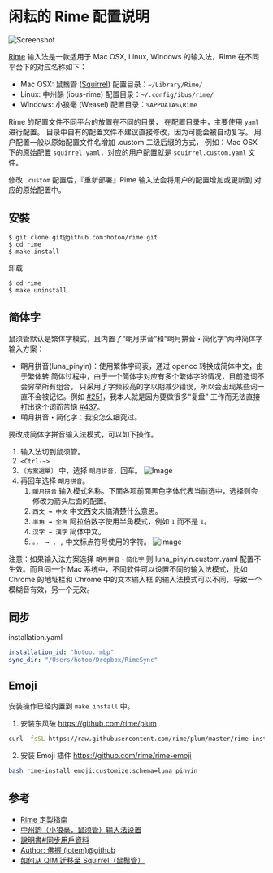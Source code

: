 
# 闲耘的 Rime 配置说明

![Screenshot](./screenshot.png)

[Rime](https://github.com/rime) 输入法是一款适用于 Mac OSX, Linux,
Windows 的输入法，Rime 在不同平台下的对应名称如下：

* Mac OSX: 鼠鬚管 ([Squirrel](https://github.com/rime/squirrel))
    配置目录：`~/Library/Rime/`
* Linux: 中州韻 (ibus-rime)
    配置目录：`~/.config/ibus/rime/`
* Windows: 小狼毫 (Weasel)
    配置目录：`%APPDATA%\Rime`

Rime 的配置文件不同平台的放置在不同的目录，
在配置目录中，主要使用 `yaml` 进行配置。
目录中自有的配置文件不建议直接修改，因为可能会被自动复写。
用户配置一般以原始配置文件名增加 .custom 二级后缀的方式，
例如：Mac OSX 下的原始配置 `squirrel.yaml`，对应的用户配置就是
`squirrel.custom.yaml` 文件。

修改 `.custom` 配置后，『重新部署』Rime 输入法会将用户的配置增加或更新到
对应的原始配置中。

## 安裝

```
$ git clone git@github.com:hotoo/rime.git
$ cd rime
$ make install
```

卸载

```
$ cd rime
$ make uninstall
```

## 简体字

鼠须管默认是繁体字模式，且内置了“朙月拼音”和“朙月拼音・简化字”两种简体字输入方案：

- 朙月拼音(luna_pinyin)：使用繁体字码表，通过 opencc 转换成简体中文，由于繁体转
  简体过程中，由于一个简体字对应有多个繁体字的情况，目前造词不会穷举所有组合，
  只采用了字频较高的字以期减少错误，所以会出现某些词一直不会被记忆。例如
  [#251](https://github.com/rime/librime/issues/251)，我本人就是因为要做很多“复盘”
  工作而无法直接打出这个词而苦恼 [#437](https://github.com/rime/squirrel/issues/437)。
- 朙月拼音・简化字：我没怎么细究过。

要改成简体字拼音输入法模式，可以如下操作。

1. 输入法切到鼠须管。
2. `<Ctrl-~>`
3. `〔方案選單〕` 中，选择 `朙月拼音`，回车。
  ![Image](assets/1562039459-6362.png)
4. 再回车选择 `朙月拼音`。
   1. `朙月拼音` 输入模式名称。下面各项前面黑色字体代表当前选中，选择则会修改为箭头后面的配置。
   2. `西文 → 中文` 中文西文未搞清楚什么意思。
   3. `半角 → 全角` 阿拉伯数字使用半角模式，例如 `1` 而不是 `1`。
   4. `汉字 → 漢字` 简体中文。
   5. `。， → . ,` 中文标点符号使用的字符。
  ![Image](assets/1562039503-9756.png)

注意：如果输入法方案选择 `朙月拼音・简化字` 则 luna_pinyin.custom.yaml 配置不生效。而且同一个
Mac 系统中，不同软件可以设置不同的输入法模式，比如 Chrome 的地址栏和 Chrome 中的文本输入框
的输入法模式可以不同，导致一个模糊音有效，另一个无效。

## 同步

installation.yaml

```yaml
installation_id: "hotoo.rmbp"
sync_dir: "/Users/hotoo/Dropbox/RimeSync"
```

## Emoji

安装操作已经内置到 `make install` 中。

1. 安装东风破 https://github.com/rime/plum
  ```bash
  curl -fsSL https://raw.githubusercontent.com/rime/plum/master/rime-install | bash
  ```
2. 安装 Emoji 插件 https://github.com/rime/rime-emoji
  ```bash
  bash rime-install emoji:customize:schema=luna_pinyin
  ```

## 参考
* [Rime 定製指南](https://github.com/rime/home/wiki/CustomizationGuide)
* [中州韵（小狼毫，鼠须管）输入法设置](http://blog.yesmryang.net/rime-setting/)
* [說明書#同步用戶資料](https://github.com/rime/home/wiki/UserGuide#同步用戶資料)
* [Author: 佛振 (lotem)@github](https://github.com/lotem)
* [如何从 QIM 迁移至 Squirrel（鼠鬚管）](http://cocoabob.ddns.net/?p=919)
